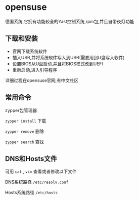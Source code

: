 # opensuse

德国系统,它拥有功能较全的Yast控制系统,rpm包,并且自带夜灯功能

## 下载和安装

- 官网下载系统软件
- 插入USB,并将系统软件写入到USB(需要用到U盘写入软件)
- 设置BIOS从U盘启动,并且将BIOS模式改到UEFI
- 重新启动,进入引导程序

详细过程在opensuse官网,有中文社区

## 常用命令

zypper包管理器

`zypper install` 下载

`zypper remove` 删除

`zypper search` 查找

## DNS和Hosts文件

可用 `cat` , `vim` 查看或者修改以下文件

DNS系统路径 `/etc/resolv.conf`

Hosts系统路径 `/etc/hosts`
